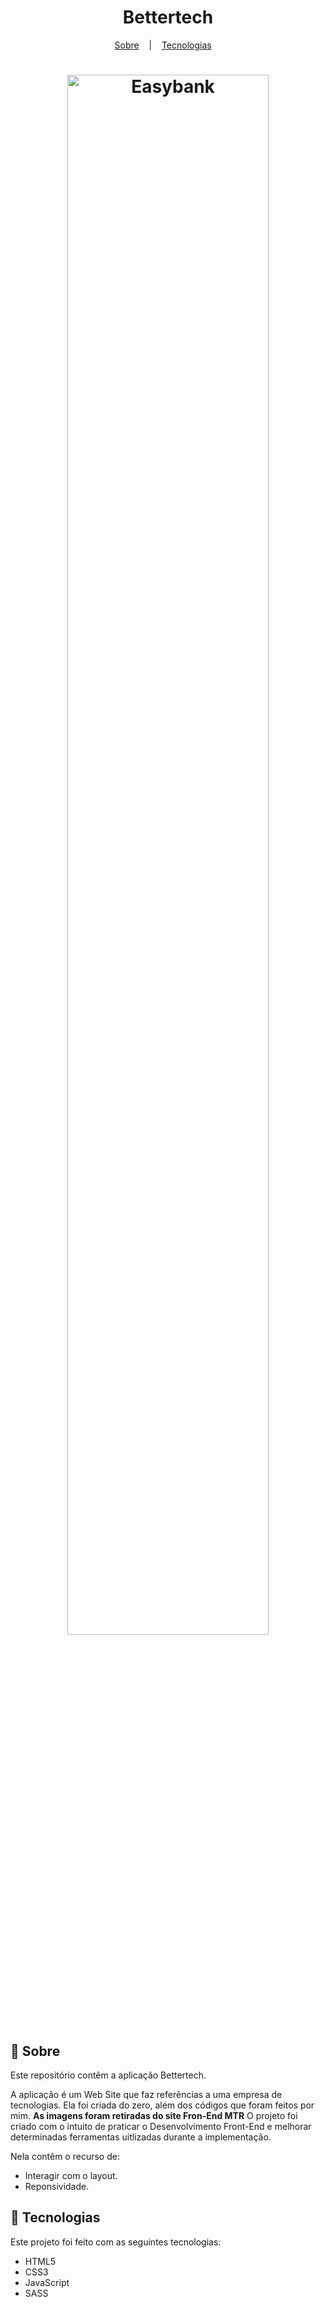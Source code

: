 <h1 align="center">Bettertech</h1>

<p align="center">
  <a href="#book-sobre">Sobre</a>
  &nbsp;&nbsp;&nbsp;|&nbsp;&nbsp;&nbsp;
  <a href="#hammer-tecnologias">Tecnologias</a>
  &nbsp;&nbsp;&nbsp;
<p>

<h1 align="center" display="flex">
  <img src="https://user-images.githubusercontent.com/80855598/147250849-3b6c9aa9-da0d-4f24-b1b7-e58f8cc175cf.png" width="80%" alt="Easybank" title="Easybank">
</h1>

## :book: Sobre
Este repositório contêm a aplicação Bettertech.

A aplicação é um Web Site que faz referências a uma empresa de tecnologias.
Ela foi criada do zero, além dos códigos que foram feitos por mim.
**As imagens foram retiradas do site Fron-End MTR**
O projeto foi criado com o intuito de praticar o Desenvolvimento Front-End e melhorar determinadas ferramentas uitlizadas durante a implementação.

Nela contêm o recurso de: 
- Interagir com o layout.
- Reponsividade.

## :hammer: Tecnologias
Este projeto foi feito com as seguintes tecnologias:
- HTML5
- CSS3
- JavaScript 
- SASS

<!-- Acesse o projeto [Clicando Aqui](https://jhonlsn.github.io/Bettertech/)  -->